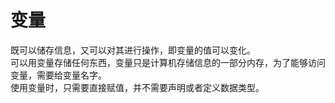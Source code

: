 
# 变量
既可以储存信息，又可以对其进行操作，即变量的值可以变化。  
可以用变量存储任何东西，变量只是计算机存储信息的一部分内存，为了能够访问变量，需要给变量名字。  
使用变量时，只需要直接赋值，并不需要声明或者定义数据类型。